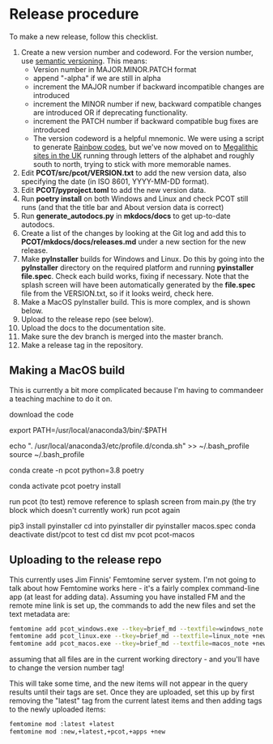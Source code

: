 # Release procedure

To make a new release, follow this checklist.

1. Create a new version number and codeword. For the version number, use
   [semantic versioning](https://semver.org). This means:
    * Version number in MAJOR.MINOR.PATCH format
    * append "-alpha" if we are still in alpha
    * increment the MAJOR number if backward incompatible changes are introduced
    * increment the MINOR number if new, backward compatible changes are introduced
      OR if deprecating functionality.
    * increment the PATCH number if backward compatible bug fixes are introduced
    * The version codeword is a helpful mnemonic. We were
      using a script to generate [Rainbow codes](http://pale.org/rainbow.php), but
      we've now moved on to [Megalithic sites in the UK](https://m.megalithic.co.uk/asb_mapsquare.php)
      running through letters of the alphabet and roughly south to north,
      trying to stick with more memorable names.
1. Edit **PCOT/src/pcot/VERSION.txt** to add the new version data, also
   specifying the date (in ISO 8601, YYYY-MM-DD format).
1. Edit **PCOT/pyproject.toml** to add the new version data.
1. Run **poetry install** on both Windows and Linux and check PCOT
   still runs (and that the title bar and About version data is correct)
1. Run **generate_autodocs.py** in **mkdocs/docs** to get up-to-date
   autodocs.
1. Create a list of the changes by looking at the Git log and add this
   to **PCOT/mkdocs/docs/releases.md** under a new section for the new
   release.
1. Make **pyInstaller** builds for Windows and Linux. Do this
   by going into the **pyInstaller** directory on the required platform
   and running **pyinstaller file.spec**. Check each build works,
   fixing if necessary. Note that the splash screen will
   have been automatically generated by the **file.spec** file from the 
   VERSION.txt, so if it looks weird, check here.
1. Make a MacOS pyInstaller build. This is more complex, and is shown
   below.
1. Upload to the release repo (see below).
1. Upload the docs to the documentation site.
1. Make sure the dev branch is merged into the master branch.
1. Make a release tag in the repository.


## Making a MacOS build

This is currently a bit more complicated because I'm having to
commandeer a teaching machine to do it on.

download the code 

export PATH=/usr/local/anaconda3/bin/:$PATH

echo ". /usr/local/anaconda3/etc/profile.d/conda.sh" >> ~/.bash_profile
source ~/.bash_profile

conda create -n pcot python=3.8 poetry

conda activate pcot
poetry install

run pcot (to test)
remove reference to splash screen from main.py
(the try block which doesn't currently work)
run pcot again

pip3 install pyinstaller
cd into pyinstaller dir
pyinstaller macos.spec
conda deactivate
dist/pcot to test
cd dist
mv pcot pcot-macos


## Uploading to the release repo

This currently uses Jim Finnis' Femtomine server system.
I'm not going to talk about how Femtomine works here - it's a fairly
complex command-line app (at least for adding data). Assuming you
have installed FM and the remote mine link is set up, the commands
to add the new files and set the text metadata are:

```sh
femtomine add pcot_windows.exe --tkey=brief_md --textfile=windows_note +new +v0.2.0
femtomine add pcot_linux.exe --tkey=brief_md --textfile=linux_note +new +v0.2.0
femtomine add pcot_macos.exe --tkey=brief_md --textfile=macos_note +new +v0.2.0
```
assuming that all files are in the current working directory - and you'll have to change
the version number tag! 

This will take some time, and the new items will not appear in the query results until their tags
are set. Once they are uploaded, set this up by first removing the "latest" tag from the current
latest items and then adding tags to the newly uploaded items:
```sh
femtomine mod :latest +latest
femtomine mod :new,+latest,+pcot,+apps +new
```



